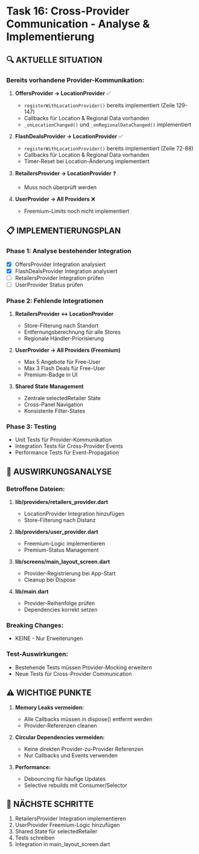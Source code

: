 # Task 16: Cross-Provider Communication - Analyse & Implementierung

## 🔍 AKTUELLE SITUATION

### Bereits vorhandene Provider-Kommunikation:
1. **OffersProvider → LocationProvider** ✅
   - `registerWithLocationProvider()` bereits implementiert (Zeile 129-147)
   - Callbacks für Location & Regional Data vorhanden
   - `_onLocationChanged()` und `_onRegionalDataChanged()` implementiert

2. **FlashDealsProvider → LocationProvider** ✅
   - `registerWithLocationProvider()` bereits implementiert (Zeile 72-88)
   - Callbacks für Location & Regional Data vorhanden
   - Timer-Reset bei Location-Änderung implementiert

3. **RetailersProvider → LocationProvider** ❓
   - Muss noch überprüft werden

4. **UserProvider → All Providers** ❌
   - Freemium-Limits noch nicht implementiert

## 📋 IMPLEMENTIERUNGSPLAN

### Phase 1: Analyse bestehender Integration
- [x] OffersProvider Integration analysiert
- [x] FlashDealsProvider Integration analysiert
- [ ] RetailersProvider Integration prüfen
- [ ] UserProvider Status prüfen

### Phase 2: Fehlende Integrationen
1. **RetailersProvider ↔ LocationProvider**
   - Store-Filterung nach Standort
   - Entfernungsberechnung für alle Stores
   - Regionale Händler-Priorisierung

2. **UserProvider → All Providers (Freemium)**
   - Max 5 Angebote für Free-User
   - Max 3 Flash Deals für Free-User
   - Premium-Badge in UI

3. **Shared State Management**
   - Zentrale selectedRetailer State
   - Cross-Panel Navigation
   - Konsistente Filter-States

### Phase 3: Testing
- Unit Tests für Provider-Kommunikation
- Integration Tests für Cross-Provider Events
- Performance Tests für Event-Propagation

## 🎯 AUSWIRKUNGSANALYSE

### Betroffene Dateien:
1. **lib/providers/retailers_provider.dart**
   - LocationProvider Integration hinzufügen
   - Store-Filterung nach Distanz

2. **lib/providers/user_provider.dart**
   - Freemium-Logic implementieren
   - Premium-Status Management

3. **lib/screens/main_layout_screen.dart**
   - Provider-Registrierung bei App-Start
   - Cleanup bei Dispose

4. **lib/main.dart**
   - Provider-Reihenfolge prüfen
   - Dependencies korrekt setzen

### Breaking Changes:
- KEINE - Nur Erweiterungen

### Test-Auswirkungen:
- Bestehende Tests müssen Provider-Mocking erweitern
- Neue Tests für Cross-Provider Communication

## ⚠️ WICHTIGE PUNKTE

1. **Memory Leaks vermeiden:**
   - Alle Callbacks müssen in dispose() entfernt werden
   - Provider-Referenzen cleanen

2. **Circular Dependencies vermeiden:**
   - Keine direkten Provider-zu-Provider Referenzen
   - Nur Callbacks und Events verwenden

3. **Performance:**
   - Debouncing für häufige Updates
   - Selective rebuilds mit Consumer/Selector

## 🚀 NÄCHSTE SCHRITTE

1. RetailersProvider Integration implementieren
2. UserProvider Freemium-Logic hinzufügen
3. Shared State für selectedRetailer
4. Tests schreiben
5. Integration in main_layout_screen.dart